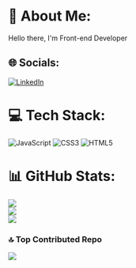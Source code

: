# 💫 About Me:
Hello there, I'm Front-end Developer


## 🌐 Socials:
[![LinkedIn](https://img.shields.io/badge/LinkedIn-%230077B5.svg?logo=linkedin&logoColor=white)](https://www.linkedin.com/in/blen-bete-765246212/) 

# 💻 Tech Stack:
![JavaScript](https://img.shields.io/badge/javascript-%23323330.svg?style=for-the-badge&logo=javascript&logoColor=%23F7DF1E) ![CSS3](https://img.shields.io/badge/css3-%231572B6.svg?style=for-the-badge&logo=css3&logoColor=white) ![HTML5](https://img.shields.io/badge/html5-%23E34F26.svg?style=for-the-badge&logo=html5&logoColor=white)
# 📊 GitHub Stats:
![](https://github-readme-stats.vercel.app/api?username=BlenB-dev&theme=shadow_red&hide_border=false&include_all_commits=true&count_private=true)<br/>
![](https://nirzak-streak-stats.vercel.app/?user=BlenB-dev&theme=shadow_red&hide_border=false)<br/>
![](https://github-readme-stats.vercel.app/api/top-langs/?username=BlenB-dev&theme=shadow_red&hide_border=false&include_all_commits=true&count_private=true&layout=compact)

### 🔝 Top Contributed Repo
![](https://github-contributor-stats.vercel.app/api?username=BlenB-dev&limit=5&theme=dark&combine_all_yearly_contributions=true)

<!-- Proudly created with GPRM ( https://gprm.itsvg.in ) -->
